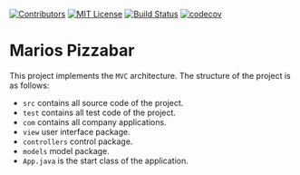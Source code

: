 [![Contributors][contributors-shield]][contributors-url]
[![MIT License][license-shield]][license-url]
[![Build Status][build-shield]][build-url]
[![codecov][codecov-shield]][codecov-url]
# Marios Pizzabar

This project implements the `MVC` architecture. The structure of the project is as follows:

* `src` contains all source code of the project.
* `test` contains all test code of the project.
* `com` contains all company applications.
* `view` user interface package.
* `controllers` control package.
* `models` model package.
* `App.java` is the start class of the application.

[contributors-shield]: https://img.shields.io/github/contributors/MathiasReker/Marios-Pizzabar.svg?style=for-the-badge
[contributors-url]: https://github.com/MathiasReker/Marios-Pizzabar/graphs/contributors

[license-shield]: https://img.shields.io/github/license/MathiasReker/Marios-Pizzabar.svg?style=for-the-badge
[license-url]: https://github.com/MathiasReker/Marios-Pizzabar/blob/develop/LICENSE

[build-shield]: (https://travis-ci.com/MathiasReker/travis-ci-tutorial-java.svg?branch=master)
[build-url]: (https://travis-ci.com/MathiasReker/Marios-Pizzabar)

[codecov-shield]: (https://codecov.io/gh/MathiasReker/Marios-Pizzabar/branch/develop/graph/badge.svg?token=LFT28TAOWA)
[codecov-url]: (https://codecov.io/gh/MathiasReker/Marios-Pizzabar)
